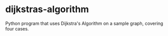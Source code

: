 # dijkstras-algorithm
Python program that uses Dijkstra's Algorithm on a sample graph, covering four cases.
